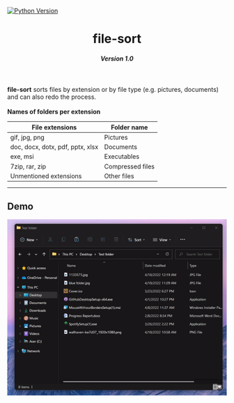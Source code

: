 [![Python Version](https://img.shields.io/badge/Python-3.10.2-blue)](https://github.com/chaotic-braindead/file-sort)

<h1 align="center">file-sort</h1> 
<h5 align="center">Version 1.0</h3><br />

**file-sort** sorts files by extension or by file type (e.g. pictures, documents) and can also redo the process.<br /><br />
**Names of folders per extension**

|   File extensions                 | Folder name  |
| -------------------               | ------------ |
| gif, jpg, png                     |   Pictures   |
| doc, docx, dotx, pdf, pptx, xlsx  |  Documents   |
| exe, msi                          | Executables  |
| 7zip, rar, zip                    | Compressed files |
| Unmentioned extensions            | Other files  | 

***

<h2>Demo</h2>
<img src="https://github.com/chaotic-braindead/file-sort/blob/main/demo/demo.gif?raw=true">
